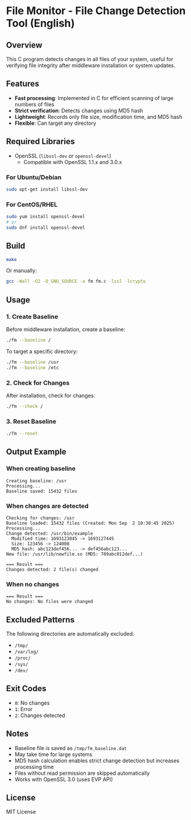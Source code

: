 # File Monitor - File Change Detection Tool (English)

## Overview

This C program detects changes in all files of your system, useful for verifying file integrity after middleware installation or system updates.

## Features

- **Fast processing**: Implemented in C for efficient scanning of large numbers of files
- **Strict verification**: Detects changes using MD5 hash
- **Lightweight**: Records only file size, modification time, and MD5 hash
- **Flexible**: Can target any directory

## Required Libraries

- OpenSSL (`libssl-dev` or `openssl-devel`)
  - Compatible with OpenSSL 1.1.x and 3.0.x

### For Ubuntu/Debian
```bash
sudo apt-get install libssl-dev
```

### For CentOS/RHEL
```bash
sudo yum install openssl-devel
# or
sudo dnf install openssl-devel
```

## Build

```bash
make
```

Or manually:
```bash
gcc -Wall -O2 -D_GNU_SOURCE -o fm fm.c -lssl -lcrypto
```

## Usage

### 1. Create Baseline
Before middleware installation, create a baseline:
```bash
./fm --baseline /
```

To target a specific directory:
```bash
./fm --baseline /usr
./fm --baseline /etc
```

### 2. Check for Changes
After installation, check for changes:
```bash
./fm --check /
```

### 3. Reset Baseline
```bash
./fm --reset
```

## Output Example

### When creating baseline
```
Creating baseline: /usr
Processing...
Baseline saved: 15432 files
```

### When changes are detected
```
Checking for changes: /usr
Baseline loaded: 15432 files (Created: Mon Sep  2 10:30:45 2025)
Processing...
Change detected: /usr/bin/example
  Modified time: 1693123845 -> 1693127445
  Size: 123456 -> 124000
  MD5 hash: abc123def456... -> def456abc123...
New file: /usr/lib/newfile.so (MD5: 789abc012def...)

=== Result ===
Changes detected: 2 file(s) changed
```

### When no changes
```
=== Result ===
No changes: No files were changed
```

## Excluded Patterns

The following directories are automatically excluded:
- `/tmp/`
- `/var/log/`
- `/proc/`
- `/sys/`
- `/dev/`

## Exit Codes

- `0`: No changes
- `1`: Error
- `2`: Changes detected

## Notes

- Baseline file is saved as `/tmp/fm_baseline.dat`
- May take time for large systems
- MD5 hash calculation enables strict change detection but increases processing time
- Files without read permission are skipped automatically
- Works with OpenSSL 3.0 (uses EVP API)

## License

MIT License
